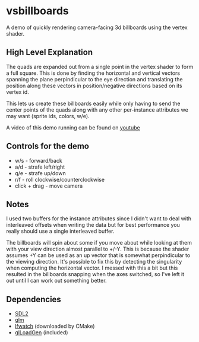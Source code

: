 vsbillboards
=
A demo of quickly rendering camera-facing 3d billboards using the vertex shader.

High Level Explanation
-
The quads are expanded out from a single point in the vertex shader to form a full square.
This is done by finding the horizontal and vertical vectors spanning the plane perpindicular
to the eye direction and translating the position along these vectors in position/negative
directions based on its vertex id.

This lets us create these billboards easily while only having to send the center points of
the quads along with any other per-instance attributes we may want (sprite ids, colors, w/e).

A video of this demo running can be found on [youtube](http://youtu.be/7W_KPzwMBCU)

Controls for the demo
-
- w/s - forward/back
- a/d - strafe left/right
- q/e - strafe up/down
- r/f - roll clockwise/counterclockwise
- click + drag - move camera

Notes
-
I used two buffers for the instance attributes since I didn't want to deal with interleaved offsets when
writing the data but for best performance you really should use a single interleaved buffer.

The billboards will spin about some if you move about while looking at them with your view direction
almost parallel to +/-Y. This is because the shader assumes +Y can be used as an up vector that is
somewhat perpindicular to the viewing direction. It's possible to fix this by detecting the singularity
when computing the horizontal vector. I messed with this a bit but this resulted in the billboards snapping
when the axes switched, so I've left it out until I can work out something better.

Dependencies
-
- [SDL2](http://libsdl.org/)
- [glm](http://glm.g-truc.net/)
- [lfwatch](https://github.com/Twinklebear/lfwatch) (downloaded by CMake)
- [glLoadGen](https://bitbucket.org/alfonse/glloadgen/wiki/Home) (included)

